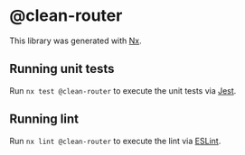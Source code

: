 # @clean-router

This library was generated with [Nx](https://nx.dev).

## Running unit tests

Run `nx test @clean-router` to execute the unit tests via [Jest](https://jestjs.io).

## Running lint

Run `nx lint @clean-router` to execute the lint via [ESLint](https://eslint.org/).
